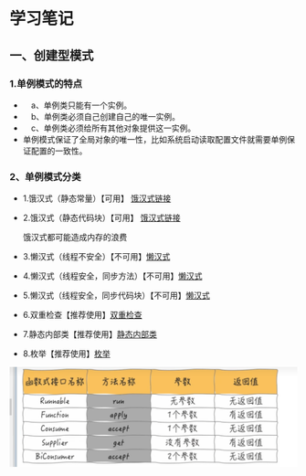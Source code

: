 # 学习笔记

## 一、创建型模式
### 1.单例模式的特点
* 　a、单例类只能有一个实例。
* 　b、单例类必须自己创建自己的唯一实例。
* 　c、单例类必须给所有其他对象提供这一实例。
* 单例模式保证了全局对象的唯一性，比如系统启动读取配置文件就需要单例保证配置的一致性。
### 2、单例模式分类
* 1.饿汉式（静态常量）【可用】   [饿汉式链接](https://github.com/XBfinal/Design_pattern/blob/master/src/Creative_mode/Singleton_mode/SingletonTest01.java)
* 2.饿汉式（静态代码块）【可用】 [饿汉式链接](https://github.com/XBfinal/Design_pattern/blob/master/src/Creative_mode/Singleton_mode/SingletonTest01.java)

  饿汉式都可能造成内存的浪费
   
* 3.懒汉式（线程不安全）【不可用】[懒汉式](https://github.com/XBfinal/Design_pattern/blob/master/src/Creative_mode/Singleton_mode/SingletonTest02.java)
* 4.懒汉式（线程安全，同步方法）【不可用】[懒汉式](https://github.com/XBfinal/Design_pattern/blob/master/src/Creative_mode/Singleton_mode/SingletonTest02.java)
* 5.懒汉式（线程安全，同步代码块）【不可用】[懒汉式](https://github.com/XBfinal/Design_pattern/blob/master/src/Creative_mode/Singleton_mode/SingletonTest02.java)
* 6.双重检查【推荐使用】[双重检查](https://github.com/XBfinal/Design_pattern/blob/master/src/Creative_mode/Singleton_mode/DoubleChecked.java)
* 7.静态内部类【推荐使用】[静态内部类](https://github.com/XBfinal/Design_pattern/blob/master/src/Creative_mode/Singleton_mode/StaticInnerClass.java)
* 8.枚举【推荐使用】[枚举](https://github.com/XBfinal/Design_pattern/blob/master/src/Creative_mode/Singleton_mode/Enumeration.java)

![img.png](img.png)